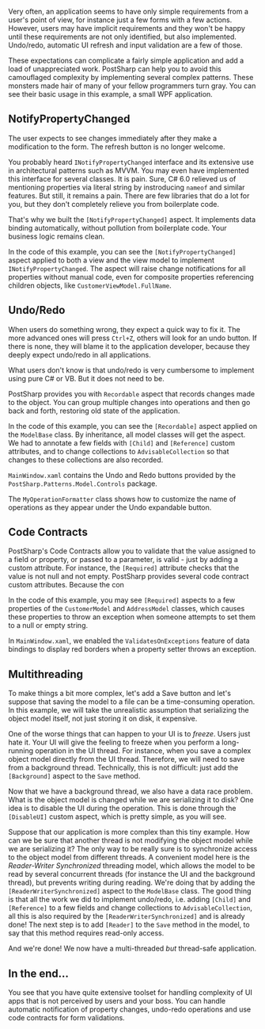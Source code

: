 Very often, an application seems to have only simple requirements from a user's point of view, for instance just a few forms with a few actions.
However, users may have implicit requirements and they won't be happy until these requirements are not only identified, but also implemented.
Undo/redo, automatic UI refresh and input validation are a few of those.

These expectations can complicate a fairly simple application and add a load of unappreciated work. PostSharp can help you to avoid this camouflaged complexity by
implementing several complex patterns. These monsters made hair of many of your fellow programmers turn gray. You can see their basic usage in this example,
 a small WPF application.

NotifyPropertyChanged
---------------------

The user expects to see changes immediately after they make a modification to the form. The refresh button is no longer welcome.

You probably heard `INotifyPropertyChanged` interface and its extensive use in architectural patterns such as MVVM. You may even have implemented this interface
for several classes. It is pain. Sure, C# 6.0 relieved us of mentioning properties via literal string by instroducing `nameof` and similar features. 
But still, it remains a pain. There are few libraries that do a lot for you, but they don't completely relieve you from boilerplate code.

That's why we built the `[NotifyPropertyChanged]` aspect. It implements data binding automatically, without pollution from boilerplate code.
 Your business logic remains clean. 

In the code of this example, you can see the `[NotifyPropertyChanged]` aspect applied to both a view and the view model to implement `INotifyPropertyChanged`. The 
aspect will raise change notifications for all properties without manual code, even for composite properties referencing children objects, like 
`CustomerViewModel.FullName`.


Undo/Redo
---------

When users do something wrong, they expect a quick way to fix it. 
The more advanced ones will press `Ctrl+Z`, others will look for an undo button. If there is none, they will blame it to the application
developer, because they deeply expect undo/redo in all applications.

What users don't know is that undo/redo is very cumbersome to implement using pure C# or VB. But it does not need to be.

PostSharp provides you with `Recordable` aspect that records changes made to the object. You can group multiple changes into operations and
then go back and forth, restoring old state of the application.

In the code of this example, you can see the `[Recordable]` aspect applied on the `ModelBase` class. By inheritance, all model classes will get the aspect. 
We had to annotate a few fields with `[Child]` and `[Reference]` custom attributes, and to change collections to `AdvisableCollection` so that changes to these collections are also recorded.

`MainWindow.xaml` contains the Undo and Redo buttons provided by the `PostSharp.Patterns.Model.Controls` package.

The `MyOperationFormatter` class shows how to customize the name of operations as they appear under the Undo expandable button.  


Code Contracts
--------------

PostSharp's Code Contracts allow you to validate that the value assigned to a field or property, or passed to a parameter, is valid - just
by adding a custom attribute.  For instance,
the `[Required]` attribute checks that the value is not null and not empty. PostSharp provides several code contract custom attributes. 
Because the con

In the code of this example, you may see `[Required]` aspects to a few properties of the `CustomerModel` and `AddressModel` classes, which causes these properties
to throw an exception when someone attempts to set them to a null or empty string.

In `MainWindow.xaml`, we enabled the `ValidatesOnExceptions` feature of data bindings to display red borders when a property setter throws an exception.


Multithreading
--------------

To make things a bit more complex, let's add a Save button and let's suppose that saving the model to a file can be a time-consuming operation. In this example, we will
take the unrealistic assumption that serializing the object model itself, not just storing it on disk, it expensive. 

One of the worse things that can happen to your UI is to *freeze*. Users just hate it. Your UI will give the feeling to freeze when you perform a long-running operation in the
UI thread. For instance, when you save a complex object model directly from the UI thread. Therefore, we will need to save from a background thread. Technically, this is not
difficult: just add the `[Background]` aspect to the `Save` method. 

Now that we have a background thread, we also have a data race problem. What is the object model is changed while we are serializing it to disk? One idea is to disable the
UI during the operation. This is done through the  `[DisableUI]` custom aspect, which is pretty simple, as you will see.

Suppose that our application is more complex than this tiny example. How can we be sure that another thread is not modifying the object model while we are serializing it? 
The only way to be really sure is to synchronize access to the object model from different threads. A convenient model here is the *Reader-Writer Synchronized* threading model,
which allows the model to be read by several concurrent threads (for instance the UI and the background thread), but prevents writing during reading. We're doing
that by adding the `[ReaderWriterSynchronized]` aspect to the `ModelBase` class.  The good thing is that all the work we did to implement undo/redo, i.e. adding `[Child]`
and `[Reference]` to a few fields and change collections to `AdvisableCollection`, all this is also required by the `[ReaderWriterSynchronized]` and is already done! The next
step is to add `[Reader]` to the `Save` method in the model, to say that this method requires read-only access.

And we're done! We now have a multi-threaded *but* thread-safe application. 



In the end...
--------------

You see that you have quite extensive toolset for handling complexity of UI apps that is not perceived by users and your boss. 
You can handle automatic notification of property changes, undo-redo operations and use code contracts for form validations. 

